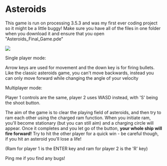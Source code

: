 # Asteroids

This game is run on processing 3.5.3 and was my first ever coding project so it might be a little buggy! 
Make sure you have all of the files in one folder when you download it and ensure that you open "Asteroids_Final_Game.pde"

<img src="https://github.com/Arnavkar/Asteroids/blob/master/Desktop/Asteroids_Final_Game/Asteroids.gif"/>

Single player mode: 

Arrow keys are used for movement and the down key is for firing bullets. Like the classic asteroids game, you can't move backwards, instead you can only move forward while changing the angle of your velocity 

Multiplayer mode: 

Player 1 controls are the same, player 2 uses WASD instead, with 'S' being the shoot button. 

The aim of the game is to clear the playing field of asteroids, and then try to ram each other using the charged ram function. When you initiate ram, you'll become stationary (but you can still aim) and a charging circle will appear. Once it completes and you let go of the button, **your whole ship will fire forward!** Try to hit the other player for a quick win - be careful though, if you hit an asteroid you'll lose a life! 

(Ram for player 1 is the ENTER key and ram for player 2 is the 'R' key)

Ping me if you find any bugs!
